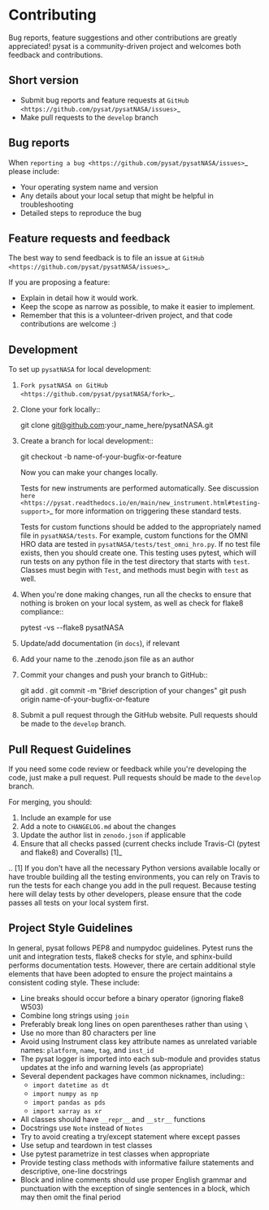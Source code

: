 Contributing
============

Bug reports, feature suggestions and other contributions are greatly
appreciated!  pysat is a community-driven project and welcomes both feedback and
contributions.

Short version
-------------

* Submit bug reports and feature requests at `GitHub <https://github.com/pysat/pysatNASA/issues>`_
* Make pull requests to the ``develop`` branch

Bug reports
-----------

When `reporting a bug <https://github.com/pysat/pysatNASA/issues>`_ please
include:

* Your operating system name and version
* Any details about your local setup that might be helpful in troubleshooting
* Detailed steps to reproduce the bug

Feature requests and feedback
-----------------------------

The best way to send feedback is to file an issue at
`GitHub <https://github.com/pysat/pysatNASA/issues>`_.

If you are proposing a feature:

* Explain in detail how it would work.
* Keep the scope as narrow as possible, to make it easier to implement.
* Remember that this is a volunteer-driven project, and that code contributions
  are welcome :)

Development
-----------

To set up `pysatNASA` for local development:

1. `Fork pysatNASA on GitHub <https://github.com/pysat/pysatNASA/fork>`_.
2. Clone your fork locally::

    git clone git@github.com:your_name_here/pysatNASA.git

3. Create a branch for local development::

    git checkout -b name-of-your-bugfix-or-feature

   Now you can make your changes locally.

   Tests for new instruments are performed automatically.  See discussion
   `here <https://pysat.readthedocs.io/en/main/new_instrument.html#testing-support>`_
   for more information on triggering these standard tests.

   Tests for custom functions should be added to the appropriately named file
   in ``pysatNASA/tests``.  For example, custom functions for the OMNI HRO data
   are tested in ``pysatNASA/tests/test_omni_hro.py``.  If no test file exists,
   then you should create one.  This testing uses pytest, which will run tests
   on any python file in the test directory that starts with ``test``.  Classes
   must begin with ``Test``, and methods must begin with ``test`` as well.


4. When you're done making changes, run all the checks to ensure that nothing
   is broken on your local system, as well as check for flake8 compliance::

    pytest -vs --flake8 pysatNASA

5. Update/add documentation (in ``docs``), if relevant

6. Add your name to the .zenodo.json file as an author

7. Commit your changes and push your branch to GitHub::

    git add .
    git commit -m "Brief description of your changes"
    git push origin name-of-your-bugfix-or-feature

8. Submit a pull request through the GitHub website. Pull requests should be
   made to the ``develop`` branch.

Pull Request Guidelines
-----------------------

If you need some code review or feedback while you're developing the code, just
make a pull request. Pull requests should be made to the ``develop`` branch.

For merging, you should:

1. Include an example for use
2. Add a note to ``CHANGELOG.md`` about the changes
3. Update the author list in ``zenodo.json`` if applicable
4. Ensure that all checks passed (current checks include Travis-CI (pytest and
   flake8) and Coveralls) [1]_

.. [1] If you don't have all the necessary Python versions available locally or
      have trouble building all the testing environments, you can rely on
      Travis to run the tests for each change you add in the pull request.
      Because testing here will delay tests by other developers, please ensure
      that the code passes all tests on your local system first.

 Project Style Guidelines
 ------------------------

 In general, pysat follows PEP8 and numpydoc guidelines.  Pytest runs the unit
 and integration tests, flake8 checks for style, and sphinx-build performs
 documentation tests.  However, there are certain additional style elements that
 have been adopted to ensure the project maintains a consistent coding style.
 These include:

 * Line breaks should occur before a binary operator (ignoring flake8 W503)
 * Combine long strings using `join`
 * Preferably break long lines on open parentheses rather than using `\`
 * Use no more than 80 characters per line
 * Avoid using Instrument class key attribute names as unrelated variable names:
   `platform`, `name`, `tag`, and `inst_id`
 * The pysat logger is imported into each sub-module and provides status updates
   at the info and warning levels (as appropriate)
 * Several dependent packages have common nicknames, including::
   * `import datetime as dt`
   * `import numpy as np`
   * `import pandas as pds`
   * `import xarray as xr`
 * All classes should have `__repr__` and `__str__` functions
 * Docstrings use `Note` instead of `Notes`
 * Try to avoid creating a try/except statement where except passes
 * Use setup and teardown in test classes
 * Use pytest parametrize in test classes when appropriate
 * Provide testing class methods with informative failure statements and
   descriptive, one-line docstrings
 * Block and inline comments should use proper English grammar and punctuation
   with the exception of single sentences in a block, which may then omit the
   final period
